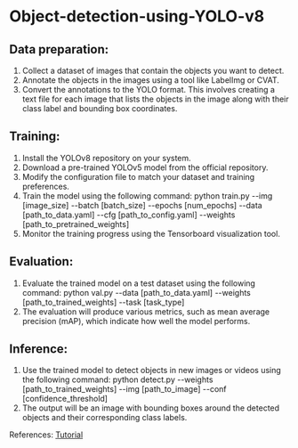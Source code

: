 # Object-detection-using-YOLO-v8

## Data preparation:
1) Collect a dataset of images that contain the objects you want to detect.
2) Annotate the objects in the images using a tool like LabelImg or CVAT.
3) Convert the annotations to the YOLO format. This involves creating a text file for each image that lists the objects in the image along with their class label and bounding box coordinates.
## Training:
1) Install the YOLOv8 repository on your system.
2) Download a pre-trained YOLOv5 model from the official repository.
3) Modify the configuration file to match your dataset and training preferences.
4) Train the model using the following command: python train.py --img [image_size] --batch [batch_size] --epochs [num_epochs] --data [path_to_data.yaml] --cfg [path_to_config.yaml] --weights [path_to_pretrained_weights]
5) Monitor the training progress using the Tensorboard visualization tool.
## Evaluation:
1) Evaluate the trained model on a test dataset using the following command: python val.py --data [path_to_data.yaml] --weights [path_to_trained_weights] --task [task_type]
2) The evaluation will produce various metrics, such as mean average precision (mAP), which indicate how well the model performs.
## Inference:
1) Use the trained model to detect objects in new images or videos using the following command: python detect.py --weights [path_to_trained_weights] --img [path_to_image] --conf [confidence_threshold]
2) The output will be an image with bounding boxes around the detected objects and their corresponding class labels.

References:
[Tutorial](https://youtu.be/HyRpkFAuNuM)
